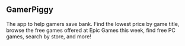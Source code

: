 
## GamerPiggy

The app to help gamers save bank. Find the lowest price by game title, browse the free games offered at Epic Games this week, find free PC games, search by store, and more! 
